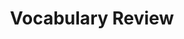 ---
title: Vocabulary Review

source:
- title: Common Core Basics
  subject: Social Studies
  chapter: 1
  toc_type: Lesson Review
  toc_number: 1.5
  pages: 44 - 47
  
questions:
  - number: 1
    text: Governments are responsible for making and __________ the laws of the country.
    choice:
      - option: administering
      - option: democracy
      - option: dictatorship
      - option: escalate
      - option: governments
      - option: institution
      - option: monarchy
      - option: oligarchy
      - option: purpose
    answer: 
      - option: administering
  - number: 2
    text: All __________ have executive. legislative, and judicial functions.
    choice:
      - option: administering
      - option: democracy
      - option: dictatorship
      - option: escalate
      - option: governments
      - option: institution
      - option: monarchy
      - option: oligarchy
      - option: purpose
    answer: 
      - option: governments
  - number: 3
    text: In one form of __________, the people are represented by the leaders they elect.
    choice:
      - option: administering
      - option: democracy
      - option: dictatorship
      - option: escalate
      - option: governments
      - option: institution
      - option: monarchy
      - option: oligarchy
      - option: purpose
    answer: 
      - option: democracy
  - number: 4
    text: Political scientists study how the __________ of government work.
    choice:
      - option: administering
      - option: democracy
      - option: dictatorship
      - option: escalate
      - option: governments
      - option: institution
      - option: monarchy
      - option: oligarchy
      - option: purpose
    answer: 
      - option: administer
  - number: 5
    text: Tensions between the government and its people may __________ if issues are not resolved.
    choice:
      - option: administering
      - option: democracy
      - option: dictatorship
      - option: escalate
      - option: governments
      - option: institution
      - option: monarchy
      - option: oligarchy
      - option: purpose
    answer: 
      - option: escalate

layout: cc_review
---